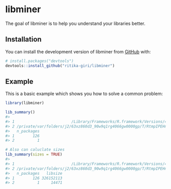 
<!-- README.md is generated from README.Rmd. Please edit that file -->

# libminer

<!-- badges: start -->
<!-- badges: end -->

The goal of libminer is to help you understand your libraries better.

## Installation

You can install the development version of libminer from
[GitHub](https://github.com/) with:

``` r
# install.packages("devtools")
devtools::install_github("ritika-giri/libminer")
```

## Example

This is a basic example which shows you how to solve a common problem:

``` r
library(libminer)

lib_summary()
#>                                                                                         Library
#> 1                         /Library/Frameworks/R.framework/Versions/4.3-x86_64/Resources/library
#> 2 /private/var/folders/j2/63xz860d3_90w9q1rg4066gw0000gp/T/RtmpIPEHnY/temp_libpath170ba4a42a24d
#>   n_packages
#> 1        126
#> 2          1

# Also can caluclate sizes
lib_summary(sizes = TRUE)
#>                                                                                         Library
#> 1                         /Library/Frameworks/R.framework/Versions/4.3-x86_64/Resources/library
#> 2 /private/var/folders/j2/63xz860d3_90w9q1rg4066gw0000gp/T/RtmpIPEHnY/temp_libpath170ba4a42a24d
#>   n_packages   libsize
#> 1        126 326152113
#> 2          1     14471
```
